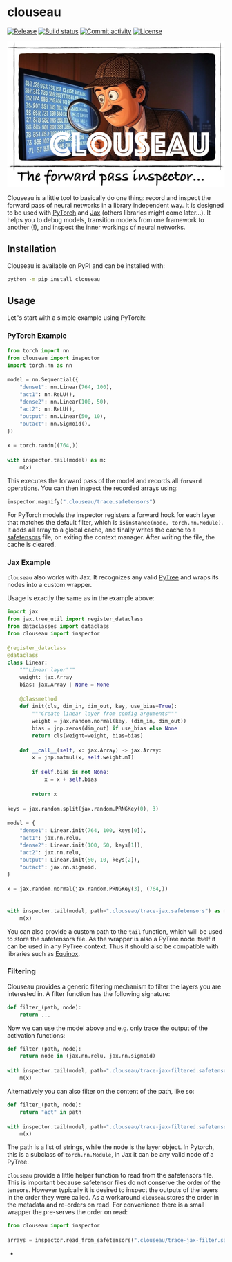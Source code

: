 # clouseau

[![Release](https://img.shields.io/github/v/release/adonath/clouseau)](https://img.shields.io/github/v/release/adonath/clouseau)
[![Build status](https://img.shields.io/github/actions/workflow/status/adonath/clouseau/main.yml?branch=main)](https://github.com/adonath/clouseau/actions/workflows/main.yml?query=branch%3Amain)
[![Commit activity](https://img.shields.io/github/commit-activity/m/adonath/clouseau)](https://img.shields.io/github/commit-activity/m/adonath/clouseau)
[![License](https://img.shields.io/github/license/adonath/clouseau)](https://img.shields.io/github/license/adonath/clouseau)

![clouseau-banner](_static/clouseau-banner.jpg)

Clouseau is a little tool to basically do one thing: record and inspect the forward pass
of neural networks in a library independent way. It is designed to be used with [PyTorch](https://pytorch.org/)
and [Jax](https://docs.jax.dev/) (others libraries might come later...).
It helps you to debug models, transition models from one framework to another (!),
and inspect the inner workings of neural networks.

## Installation

Clouseau is available on PyPI and can be installed with:

```bash
python -m pip install clouseau
```

## Usage

Let"s start with a simple example using PyTorch:

### PyTorch Example

```python
from torch import nn
from clouseau import inspector
import torch.nn as nn

model = nn.Sequential({
    "dense1": nn.Linear(764, 100),
    "act1": nn.ReLU(),
    "dense2": nn.Linear(100, 50),
    "act2": nn.ReLU(),
    "output": nn.Linear(50, 10),
    "outact": nn.Sigmoid(),
})

x = torch.randn((764,))

with inspector.tail(model) as m:
    m(x)
```

This executes the forward pass of the model and records all `forward` operations. You can then inspect the recorded arrays using:

```python
inspector.magnify(".clouseau/trace.safetensors")
```

For PyTorch models the inspector registers a forward hook for each layer that matches the default filter, which is
`isinstance(node, torch.nn.Module)`. It adds all array to a global cache, and finally writes the cache
to a [safetensors]() file, on exiting the context manager. After writing the file, the cache is cleared.

### Jax Example

`clouseau` also works with Jax. It recognizes any valid [PyTree](https://docs.jax.dev/en/latest/pytrees.html) and wraps
its nodes into a custom wrapper.

Usage is exactly the same as in the example above:

```python
import jax
from jax.tree_util import register_dataclass
from dataclasses import dataclass
from clouseau import inspector

@register_dataclass
@dataclass
class Linear:
    """Linear layer"""
    weight: jax.Array
    bias: jax.Array | None = None

    @classmethod
    def init(cls, dim_in, dim_out, key, use_bias=True):
        """Create linear layer from config arguments"""
        weight = jax.random.normal(key, (dim_in, dim_out))
        bias = jnp.zeros(dim_out) if use_bias else None
        return cls(weight=weight, bias=bias)

    def __call__(self, x: jax.Array) -> jax.Array:
        x = jnp.matmul(x, self.weight.mT)

        if self.bias is not None:
            x = x + self.bias

        return x

keys = jax.random.split(jax.random.PRNGKey(0), 3)

model = {
    "dense1": Linear.init(764, 100, keys[0]),
    "act1": jax.nn.relu,
    "dense2": Linear.init(100, 50, keys[1]),
    "act2": jax.nn.relu,
    "output": Linear.init(50, 10, keys[2]),
    "outact": jax.nn.sigmoid,
}

x = jax.random.normal(jax.random.PRNGKey(3), (764,))


with inspector.tail(model, path=".clouseau/trace-jax.safetensors") as m:
    m(x)

```

You can also provide a custom path to the `tail` function, which will be used to store the safetensors file.
As the wrapper is also a PyTree node itself it can be used in any PyTree context. Thus it should also be compatible
with libraries such as [Equinox](https://docs.kidger.site/equinox/).

### Filtering

Clouseau provides a generic filtering mechanism to filter the layers you are interested in. A filter function
has the following signature:

```python
def filter_(path, node):
    return ...
```

Now we can use the model above and e.g. only trace the output of the activation functions:

```python
def filter_(path, node):
    return node in (jax.nn.relu, jax.nn.sigmoid)

with inspector.tail(model, path=".clouseau/trace-jax-filtered.safetensors", filter_=filter_) as m:
    m(x)
```

Alternatively you can also filter on the content of the path, like so:

```python
def filter_(path, node):
    return "act" in path

with inspector.tail(model, path=".clouseau/trace-jax-filtered.safetensors", filter_=filter_) as m:
    m(x)

```

The path is a list of strings, while the node is the layer object. In Pytorch, this is a subclass
of `torch.nn.Module`, in Jax it can be any valid node of a PyTree.

`clouseau` provide a little helper function to read from the safetensors file. This is important because
safetensor files do not conserve the order of the tensors. However typically it is desired to inspect
the outputs of the layers in the order they were called. As a workaround `clouseau`stores the order
in the metadata and re-orders on read. For convenience there is a small wrapper the pre-serves the order
on read:

```python
from clouseau import inspector

arrays = inspector.read_from_safetensors(".clouseau/trace-jax-filter.safetensors")
```

-
